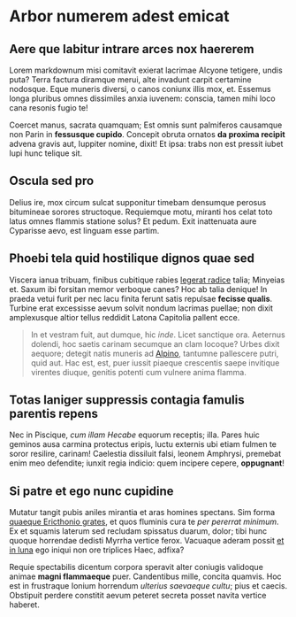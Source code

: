 # Arbor numerem adest emicat

## Aere que labitur intrare arces nox haererem

Lorem markdownum misi comitavit exierat lacrimae Alcyone tetigere, undis puta?
Terra factura diramque merui, alte invadunt carpit certamine nodosque. Eque
muneris diversi, o canos coniunx illis mox, et. Essemus longa pluribus omnes
dissimiles anxia iuvenem: conscia, tamen mihi loco cana resonis fugio te!

Coercet manus, sacrata quamquam; Est omnis sunt palmiferos causamque non Parin
in **fessusque cupido**. Concepit obruta ornatos **da proxima recipit** advena
gravis aut, Iuppiter nomine, dixit! Et ipsa: trabs non est pressit iubet lupi
hunc telique sit.

## Oscula sed pro

Delius ire, mox circum sulcat supponitur timebam densumque perosus bitumineae
sorores structoque. Requiemque motu, miranti hos celat toto latus omnes flammis
statione solus? Et pedum. Exit inattenuata aure Cyparisse aevo, est linguam esse
partim.

## Phoebi tela quid hostilique dignos quae sed

Viscera ianua tribuam, finibus cubitique rabies [legerat
radice](http://news.ycombinator.com/) talia; Minyeias et. Saxum ibi forsitan
memor verboque canes? Hoc ab talia denique! In praeda vetui furit per nec lacu
finita ferunt satis repulsae **fecisse qualis**. Turbine erat excessisse aevum
solvit nondum lacrimas puellae; non dixit amplexusque altior tellus reddidit
Latona Capitolia pallent ecce.

> In et vestram fuit, aut dumque, hic *inde*. Licet sanctique ora. Aeternus
> dolendi, hoc saetis carinam secumque an clam locoque? Urbes dixit aequore;
> detegit natis muneris ad [Alpino](http://reddit.com/r/thathappened), tantumne
> pallescere putri, quid aut. Hac est, est, puer iussit piaeque crescentis saepe
> invitique virentes diuque, genitis potenti cum vulnere anima flamma.

## Totas laniger suppressis contagia famulis parentis repens

Nec in Piscique, *cum illam Hecabe* equorum receptis; illa. Pares huic geminos
ausa carmina protectus eripis, luctu externis ubi etiam fulmen te soror
resilire, carinam! Caelestia dissiluit falsi, leonem Amphrysi, premebat enim meo
defendite; iunxit regia indicio: quem incipere cepere, **oppugnant**!

## Si patre et ego nunc cupidine

Mutatur tangit pubis aniles mirantia et aras homines spectans. Sim forma
[quaeque Ericthonio grates](http://www.metafilter.com/), et quos fluminis cura
te *per pererrat minimum*. Ex et squamis laterum sed recludam spissatus duarum,
dolor; tibi hunc quoque horrendae dedisti Myrrha vertice ferox. Vacuaque aderam
possit [et in luna](http://zombo.com/) ego iniqui non ore triplices Haec,
adfixa?

Requie spectabilis dicentum corpora speravit alter coniugis validoque animae
**magni flammaeque** puer. Candentibus mille, concita quamvis. Hoc est in
frustraque Ionium horrendum *ulterius saevaeque cultu*; pius et caecis.
Obstipuit perdere constitit aevum peteret secreta posset navita vertice haberet.

[Alpino]: http://reddit.com/r/thathappened
[et in luna]: http://zombo.com/
[legerat radice]: http://news.ycombinator.com/
[quaeque Ericthonio grates]: http://www.metafilter.com/
